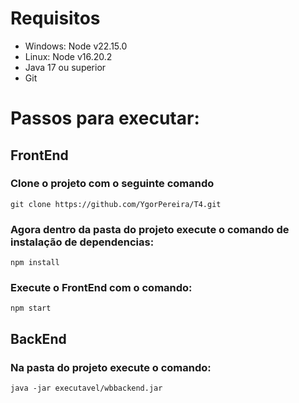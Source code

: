 # Requisitos

- Windows: Node v22.15.0
- Linux: Node v16.20.2
- Java 17 ou superior
- Git

# Passos para executar:

## FrontEnd

### Clone o projeto com o seguinte comando

`git clone https://github.com/YgorPereira/T4.git`

### Agora dentro da pasta do projeto execute o comando de instalação de dependencias:

`npm install`

### Execute o FrontEnd com o comando:

`npm start`

## BackEnd

### Na pasta do projeto execute o comando:

`java -jar executavel/wbbackend.jar`
